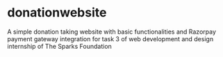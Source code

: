 # donationwebsite
A simple donation taking website with basic functionalities and Razorpay payment gateway integration for task 3 of web development and design internship of The Sparks Foundation
